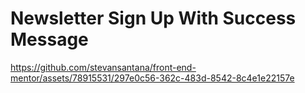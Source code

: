 # Newsletter Sign Up With Success Message

https://github.com/stevansantana/front-end-mentor/assets/78915531/297e0c56-362c-483d-8542-8c4e1e22157e

